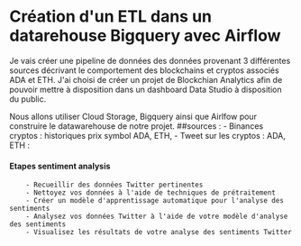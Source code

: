 # Création d'un ETL dans un datarehouse Bigquery avec Airflow

Je vais créer une pipeline de données des données provenant 3 différentes sources décrivant le comportement des blockchains et cryptos associés ADA et ETH.
J'ai choisi de créer un projet de Blockchian Analytics afin de pouvoir mettre à disposition dans un dashboard Data Studio à disposition du public. 

Nous allons utiliser Cloud Storage, Bigquery ainsi que Airlfow pour construire le datawarehouse de notre projet.
##sources :
    - Binances cryptos : historiques prix symbol ADA, ETH,
    - Tweet sur les cryptos : ADA, ETH :
  
#### Etapes sentiment analysis
        - Recueillir des données Twitter pertinentes 
        - Nettoyez vos données à l'aide de techniques de prétraitement
        - Créer un modèle d'apprentissage automatique pour l'analyse des sentiments
        - Analysez vos données Twitter à l'aide de votre modèle d'analyse des sentiments
        - Visualisez les résultats de votre analyse des sentiments Twitter  


